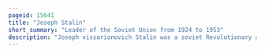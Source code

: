 ```yaml
---
pageid: 15641
title: "Joseph Stalin"
short_summary: "Leader of the Soviet Union from 1924 to 1953"
description: "Joseph vissarionovich Stalin was a soviet Revolutionary and Politician who led the soviet Union from 1924 to 1953. He held Power as general Secretary of the communist Party of the soviet Union and as Chairman of the soviet Union's Council of Ministers. Initially governing the country as part of a collective leadership, he consolidated power to become a dictator by the 1930s. Ideologically adhering to the Leninist interpretation of Marxism, he formalised these ideas as Marxism–Leninism, while his own policies are called Stalinism."
---
```

